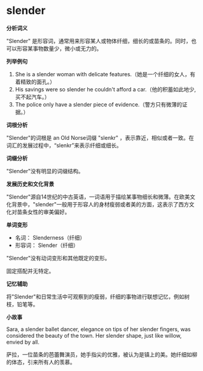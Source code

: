 # slender

**分析词义**

  

"Slender" 是形容词，通常用来形容某人或物体纤细，细长的或苗条的。同时，也可以形容某事物数量少，微小或无力的。

  

**列举例句**

  

1.  She is a slender woman with delicate features.（她是一个纤细的女人，有着精致的面孔。）
2.  His savings were so slender he couldn't afford a car.（他的积蓄如此地少, 买不起汽车。）
3.  The police only have a slender piece of evidence.（警方只有微薄的证据。）

  

**词根分析**

  

"Slender"的词根是 an Old Norse词缀 "slenkr" ，表示靠近，相似或者一致。在词汇的发展过程中，“slenkr”来表示纤细或细长。

  

**词缀分析**

  

"Slender"没有明显的词缀结构。

  

**发展历史和文化背景**

  

"Slender"源自14世纪的中古英语，一词语用于描绘某事物细长和微薄。在欧美文化背景中，"slender"一般用于形容人的身材瘦弱或者美的方面，这表示了西方文化对苗条女性的审美偏好。

  

**单词变形**

  

*   名词： Slenderness（纤细）
*   形容词： Slender（纤细）

  

"Slender"没有动词变形和其他既定的变形。

  

固定搭配并无特定。

  

**记忆辅助**

  

将"Slender"和日常生活中可观察到的瘦弱，纤细的事物进行联想记忆，例如树枝，铅笔等。

  

**小故事**

  

Sara, a slender ballet dancer, elegance on tips of her slender fingers, was considered the beauty of the town. Her slender shape, just like willow, envied by all.

  

萨拉，一位苗条的芭蕾舞演员，她手指尖的优雅，被认为是镇上的美。她纤细如柳的体态，引来所有人的羡慕。
